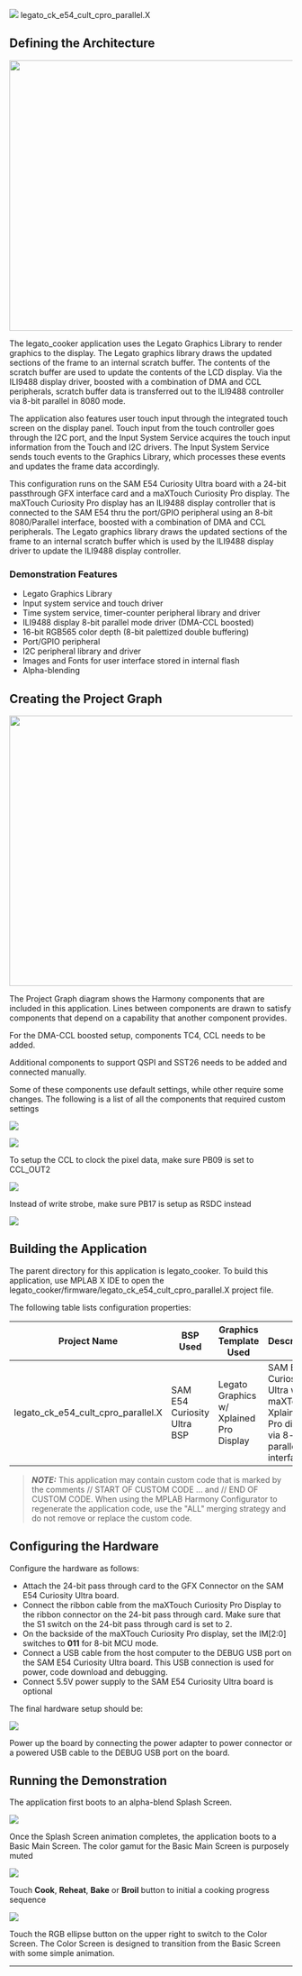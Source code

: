 
![](../../../../docs/images/mhgs.png) legato_ck_e54_cult_cpro_parallel.X

Defining the Architecture
-------------------------

<img src="../../../../docs/html/legato_qs_e54_cult_cpro_parallel_arch.png" width="800" height="480" />

The legato_cooker application uses the Legato Graphics Library to render graphics to the display. The Legato graphics library draws the updated sections of the frame to an internal scratch buffer. The contents of the scratch buffer are used to update the contents of the LCD display. Via the ILI9488 display driver, boosted with a combination of DMA and CCL peripherals, scratch buffer data is transferred out to the ILI9488 controller via 8-bit parallel in 8080 mode. 

The application also features user touch input through the integrated touch screen on the display panel. Touch input from the touch controller goes through the I2C port, and the Input System Service acquires the touch input information from the Touch and I2C drivers. The Input System Service sends touch events to the Graphics Library, which processes these events and updates the frame data accordingly. 

This configuration runs on the SAM E54 Curiosity Ultra board with a 24-bit passthrough GFX interface card and a maXTouch Curiosity Pro display. The maXTouch Curiosity Pro display has an ILI9488 display controller that is connected to the SAM E54 thru the port/GPIO peripheral using an 8-bit 8080/Parallel interface, boosted with a combination of DMA and CCL peripherals. The Legato graphics library draws the updated sections of the frame to an internal scratch buffer which is used by the ILI9488 display driver to update the ILI9488 display controller. 

### Demonstration Features 

* Legato Graphics Library 
* Input system service and touch driver 
* Time system service, timer-counter peripheral library and driver 
* ILI9488 display 8-bit parallel mode driver (DMA-CCL boosted) 
* 16-bit RGB565 color depth (8-bit palettized double buffering) 
* Port/GPIO peripheral 
* I2C peripheral library and driver 
* Images and Fonts for user interface stored in internal flash 
* Alpha-blending 

Creating the Project Graph
--------------------------

<img src="../../../../docs/html/legato_qs_e54_cult_cpro_parallel_pg.png" width="800" height="480" />

The Project Graph diagram shows the Harmony components that are included in this application. Lines between components are drawn to satisfy components that depend on a capability that another component provides. 

For the DMA-CCL boosted setup, components TC4, CCL needs to be added. 

Additional components to support QSPI and SST26 needs to be added and connected manually. 

Some of these components use default settings, while other require some changes. The following is a list of all the components that required custom settings 

![](../../../../docs/html/legato_qs_e54_cult_cpro_parallel_pg1.png)

![](../../../../docs/html/legato_qs_e54_cult_cpro_parallel_pg2.png)

To setup the CCL to clock the pixel data, make sure PB09 is set to CCL_OUT2 

![](../../../../docs/html/legato_qs_e54_cult_cpro_parallel_pg3.png)

Instead of write strobe, make sure PB17 is setup as RSDC instead

![](../../../../docs/html/legato_qs_e54_cult_cpro_parallel_pg4.png)

Building the Application
------------------------

The parent directory for this application is legato_cooker. To build this application, use MPLAB X IDE to open the legato_cooker/firmware/legato_ck_e54_cult_cpro_parallel.X project file.

The following table lists configuration properties:

| Project Name  | BSP Used |Graphics Template Used | Description |
|---------------| ---------|---------------| ---------|
| legato_ck_e54_cult_cpro_parallel.X | SAM E54 Curiosity Ultra BSP | Legato Graphics w/ Xplained Pro Display | SAM E54 Curiosity Ultra w/ maXTouch Xplained Pro display via 8-bit parallel interface |
 
> **_NOTE:_**  This application may contain custom code that is marked by the comments // START OF CUSTOM CODE ... and // END OF CUSTOM CODE. When using the MPLAB Harmony Configurator to regenerate the application code, use the "ALL" merging strategy and do not remove or replace the custom code.

Configuring the Hardware
--------------------------

Configure the hardware as follows: 

* Attach the 24-bit pass through card to the GFX Connector on the SAM E54 Curiosity Ultra board. 
* Connect the ribbon cable from the maXTouch Curiosity Pro Display to the ribbon connector on the 24-bit pass through card. Make sure that the S1 switch on the 24-bit pass through card is set to 2. 
* On the backside of the maXTouch Curiosity Pro display, set the IM[2:0] switches to **011** for 8-bit MCU mode.
* Connect a USB cable from the host computer to the DEBUG USB port on the SAM E54 Curiosity Ultra board. This USB connection is used for power, code download and debugging. 
* Connect 5.5V power supply to the SAM E54 Curiosity Ultra board is optional 

The final hardware setup should be: 

![](../../../../docs/html/legato_qs_e54_cult_cpro_parallel_conf1.png)

Power up the board by connecting the power adapter to power connector or a powered USB cable to the DEBUG USB port on the board. 

Running the Demonstration
--------------------------

The application first boots to an alpha-blend Splash Screen.

![](../../../../docs/html/legato_qs_e54_cult_cpro_parallel_run1.png)


Once the Splash Screen animation completes, the application boots to a Basic Main Screen. The color gamut for the Basic Main Screen is purposely muted 

![](../../../../docs/html/legato_qs_e54_cult_cpro_parallel_run2.png)

Touch **Cook**, **Reheat**, **Bake** or **Broil** button to initial a cooking progress sequence

![](../../../../docs/html/legato_qs_e54_cult_cpro_parallel_run3.png)

Touch the RGB ellipse button on the upper right to switch to the Color Screen. The Color Screen is designed to transition from the Basic Screen with some simple animation.

* * * * *
